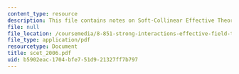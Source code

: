 ```yaml
---
content_type: resource
description: This file contains notes on Soft-Collinear Effective Theory.
file: null
file_location: /coursemedia/8-851-strong-interactions-effective-field-theories-of-qcd-spring-2006/b5902eac1704bfe751d921327ff7b797_scet_2006.pdf
file_type: application/pdf
resourcetype: Document
title: scet_2006.pdf
uid: b5902eac-1704-bfe7-51d9-21327ff7b797
---
```

